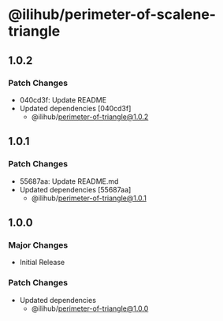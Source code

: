 # @ilihub/perimeter-of-scalene-triangle

## 1.0.2

### Patch Changes

- 040cd3f: Update README
- Updated dependencies [040cd3f]
  - @ilihub/perimeter-of-triangle@1.0.2

## 1.0.1

### Patch Changes

- 55687aa: Update README.md
- Updated dependencies [55687aa]
  - @ilihub/perimeter-of-triangle@1.0.1

## 1.0.0

### Major Changes

- Initial Release

### Patch Changes

- Updated dependencies
  - @ilihub/perimeter-of-triangle@1.0.0
